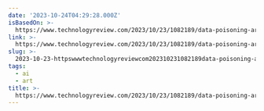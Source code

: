 ```yaml
---
date: '2023-10-24T04:29:28.000Z'
isBasedOn: >-
  https://www.technologyreview.com/2023/10/23/1082189/data-poisoning-artists-fight-generative-ai/
link: >-
  https://www.technologyreview.com/2023/10/23/1082189/data-poisoning-artists-fight-generative-ai/
slug: >-
  2023-10-23-httpswwwtechnologyreviewcom202310231082189data-poisoning-artists-fight-generative-ai
tags:
  - ai
  - art
title: >-
  https://www.technologyreview.com/2023/10/23/1082189/data-poisoning-artists-fight-generative-ai/
---
```

 
